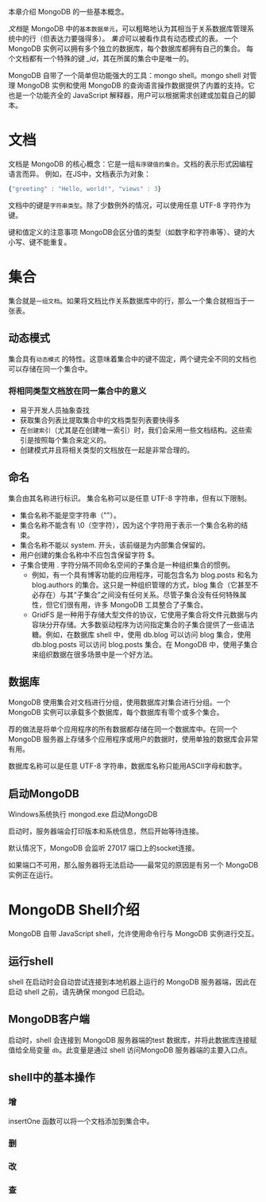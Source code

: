 本章介绍 MongoDB 的一些基本概念。

*文档*是 MongoDB 中的`基本数据单元`，可以粗略地认为其相当于关系数据库管理系统中的行（但表达力要强得多）。
*集合*可以被看作具有动态模式的表。
一个 MongoDB 实例可以拥有多个独立的数据库，每个数据库都拥有自己的集合。
每个文档都有一个特殊的键 *\_id*，其在所属的集合中是唯一的。

MongoDB 自带了一个简单但功能强大的工具：mongo shell。mongo shell 对管理 MongoDB 实例和使用 MongoDB 的查询语言操作数据提供了内置的支持。它也是一个功能齐全的 JavaScript 解释器，用户可以根据需求创建或加载自己的脚本。

# 文档

文档是 MongoDB 的核心概念：它是一组`有序键值的集合`。文档的表示形式因编程语言而异。
例如，在JS中，文档表示为对象：
```JavaScript
{"greeting" : "Hello, world!", "views" : 3}
```
文档中的键是`字符串类型`。除了少数例外的情况，可以使用任意 UTF-8 字符作为键。

键和值定义的注意事项
MongoDB会区分值的类型（如数字和字符串等）、键的大小写、键不能重复。

# 集合

集合就是`一组文档`。如果将文档比作关系数据库中的行，那么一个集合就相当于一张表。

## 动态模式

集合具有`动态模式` 的特性。这意味着集合中的键不固定，两个键完全不同的文档也可以存储在同一个集合中。

### 将相同类型文档放在同一集合中的意义

- 易于开发人员抽象查找
- 获取集合列表比提取集合中的文档类型列表要快得多
- 在`创建索引`（尤其是在创建唯一索引）时，我们会采用一些文档结构。这些索引是按照每个集合来定义的。
- 创建模式并且将相关类型的文档放在一起是非常合理的。

## 命名

集合由其名称进行标识。
集合名称可以是任意 UTF-8 字符串，但有以下限制。
- 集合名称不能是空字符串（""）。
- 集合名称不能含有 \0（空字符），因为这个字符用于表示一个集合名称的结束。
- 集合名称不能以 system. 开头，该前缀是为内部集合保留的。
- 用户创建的集合名称中不应包含保留字符 $。
- 子集合使用 . 字符分隔不同命名空间的子集合是一种组织集合的惯例。
	- 例如，有一个具有博客功能的应用程序，可能包含名为 blog.posts 和名为 blog.authors 的集合。这只是一种组织管理的方式，blog 集合（它甚至不必存在）与其“子集合”之间没有任何关系。尽管子集合没有任何特殊属性，但它们很有用，许多 MongoDB 工具整合了子集合。
	- GridFS 是一种用于存储大型文件的协议，它使用子集合将文件元数据与内容块分开存储。大多数驱动程序为访问指定集合的子集合提供了一些语法糖。例如，在数据库 shell 中，使用 db.blog 可以访问 blog 集合，使用 db.blog.posts 可以访问 blog.posts 集合。在 MongoDB 中，使用子集合来组织数据在很多场景中是一个好方法。

## 数据库

MongoDB 使用集合对文档进行分组，使用数据库对集合进行分组。一个MongoDB 实例可以承载多个数据库，每个数据库有零个或多个集合。

荐的做法是将单个应用程序的所有数据都存储在同一个数据库中。在同一个MongoDB 服务器上存储多个应用程序或用户的数据时，使用单独的数据库会非常有用。

数据库名称可以是任意 UTF-8 字符串，数据库名称只能用ASCII字母和数字。

## 启动MongoDB

Windows系统执行 mongod.exe 启动MongoDB

启动时，服务器端会打印版本和系统信息，然后开始等待连接。

默认情况下，MongoDB 会监听 27017 端口上的socket连接。

如果端口不可用，那么服务器将无法启动——最常见的原因是有另一个 MongoDB 实例正在运行。

# MongoDB Shell介绍

MongoDB 自带 JavaScript shell，允许使用命令行与 MongoDB 实例进行交互。

## 运行shell

shell 在启动时会自动尝试连接到本地机器上运行的 MongoDB 服务器端，因此在启动 shell 之前，请先确保 mongod 已启动。

## MongoDB客户端

启动时，shell 会连接到 MongoDB 服务器端的test 数据库，并将此数据库连接赋值给全局变量 `db`。此变量是通过 shell 访问MongoDB 服务器端的主要入口点。

## shell中的基本操作

### 增

insertOne 函数可以将一个文档添加到集合中。

### 删

### 改

### 查